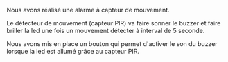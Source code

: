 Nous avons réalisé une alarme à capteur de mouvement.

Le détecteur de mouvement (capteur PIR) va faire sonner le buzzer et faire briller la led une fois un mouvement détecter à interval de 5 seconde.

Nous avons mis en place un bouton qui permet d'activer le son du buzzer lorsque la led est allumé grâce au capteur PIR.